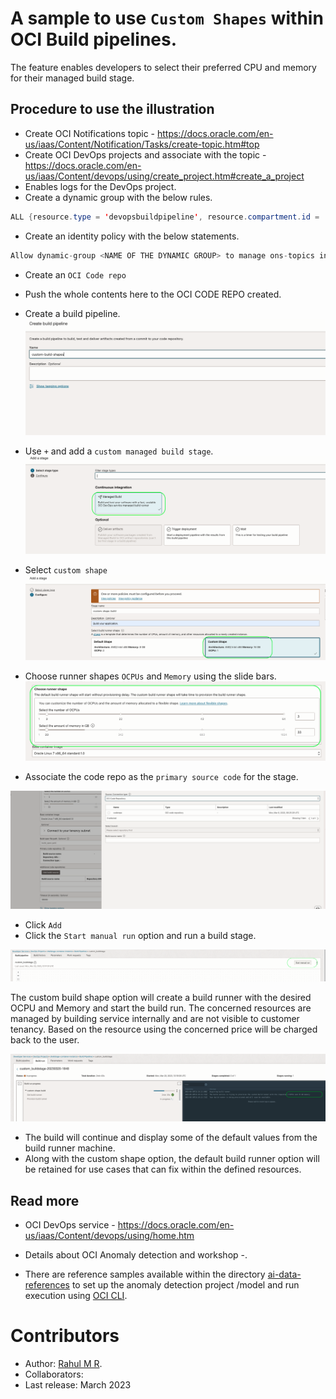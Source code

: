 
# A sample to use `Custom Shapes` within OCI Build pipelines.

The feature enables developers to select their preferred CPU and memory for their managed build stage.


Procedure to use the illustration
-------

- Create OCI Notifications topic - https://docs.oracle.com/en-us/iaas/Content/Notification/Tasks/create-topic.htm#top
- Create OCI DevOps projects and associate with the topic - https://docs.oracle.com/en-us/iaas/Content/devops/using/create_project.htm#create_a_project
- Enables logs for the DevOps project.
- Create a dynamic group with the below rules.
```java
ALL {resource.type = 'devopsbuildpipeline', resource.compartment.id = 'OCID OF YOUR COMPARTMENT'}
```
- Create an identity policy with the below statements.
```java
Allow dynamic-group <NAME OF THE DYNAMIC GROUP> to manage ons-topics in compartment <NAME OF THE COMPARTMENT>
```
- Create an `OCI Code repo`
- Push the whole contents here to the OCI CODE REPO created.
- Create a build pipeline.
  ![](images/oci-build-pipeline.png)

- Use `+` and add a `custom managed build stage`.
  ![](images/oci-build-stage-1.png)

- Select `custom shape`
  ![](images/oci-build-stage-2.png)

- Choose runner shapes `OCPUs` and `Memory` using the slide bars.
  ![](images/oci-build-stage-3.png)

- Associate the code repo as the `primary source code` for the stage.

![](images/oci-build-stage-4.png)

- Click `Add`
- Click the `Start manual run` option and run a build stage.

![](images/oci-build-run.png)

The custom build shape option will create a build runner with the desired OCPU and Memory and start the build run. The concerned resources are managed by building service internally and are not visible to customer tenancy. Based on the resource using the concerned price will be charged back to the user.

![](images/oci-build-run-2.png)

- The build will continue and display some of the default values from the build runner machine.
- Along with the custom shape option, the default build runner option will be retained for use cases that can fix within the defined resources.

Read more
---

- OCI DevOps service - https://docs.oracle.com/en-us/iaas/Content/devops/using/home.htm
- Details about OCI Anomaly detection and workshop -.

- There are reference samples available within the directory [ai-data-references](ai-data-references) to set up the anomaly detection project /model and run execution using [OCI CLI](https://apexapps.oracle.com/pls/apex/r/dbpm/livelabs/run-workshop?p210_wid=819&p210_wec=&session=107963899615339).

Contributors
===========

- Author: [Rahul M R](https://github.com/RahulMR42).
- Collaborators:
- Last release: March 2023


